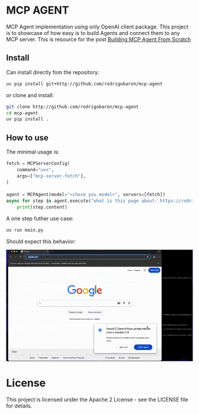 # MCP AGENT

MCP Agent implementation using only OpenAI client package. This project is to showcase of how easy is to build Agents and connect them to any MCP server. This is resource for the post [Building MCP Agent From Scratch](https://rodrigobaron.com/posts/building-mcp-agent)

## Install

Can install directly fom the repository:

```bash
uv pip install git+http://github.com/rodrigobaron/mcp-agent
```

or clone and install:

```bash
git clone http://github.com/rodrigobaron/mcp-agent
cd mcp-agent
uv pip install .
```

## How to use

The minimal usage is:

```python
fetch = MCPServerConfig(
    command="uvx",
    args=["mcp-server-fetch"],
)

agent = MCPAgent(model="<chose you model>", servers=[fetch])
async for step in agent.execute("what is this page about: https://rodrigobaron.com ?"):
    print(step.content)

```

A one step futher use case:

```python
uv run main.py
```

Should expect this behavior:

![MCP Agent](./resources/images/mcp-client.gif "MCP Agent")

# License

This project is licensed under the Apache 2 License - see the LICENSE file for details.
